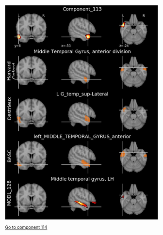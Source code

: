 


![113](preliminary/113.jpg "Component 113")

[Go to component 114](https://parietal-inria.github.io/MODL_atlas/1024/114 "Component 114")